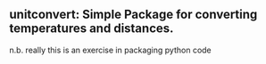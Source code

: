 ## unitconvert: Simple Package for converting temperatures and distances. 

n.b. really this is an exercise in packaging python code